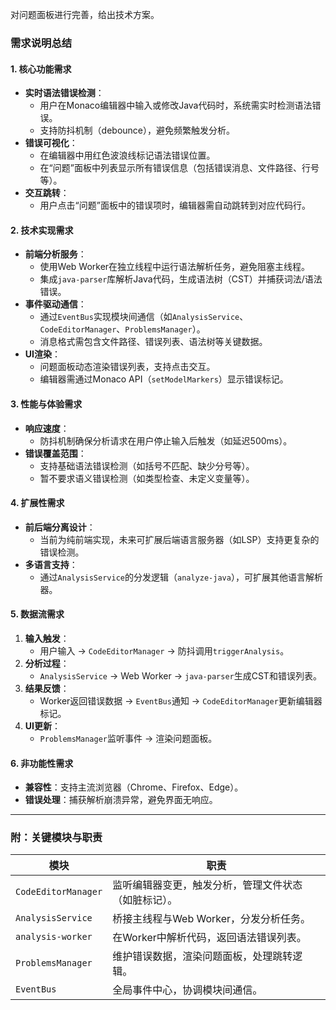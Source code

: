 对问题面板进行完善，给出技术方案。

### 需求说明总结

#### 1. **核心功能需求**
- **实时语法错误检测**：
    - 用户在Monaco编辑器中输入或修改Java代码时，系统需实时检测语法错误。
    - 支持防抖机制（debounce），避免频繁触发分析。
- **错误可视化**：
    - 在编辑器中用红色波浪线标记语法错误位置。
    - 在“问题”面板中列表显示所有错误信息（包括错误消息、文件路径、行号等）。
- **交互跳转**：
    - 用户点击“问题”面板中的错误项时，编辑器需自动跳转到对应代码行。

#### 2. **技术实现需求**
- **前端分析服务**：
    - 使用Web Worker在独立线程中运行语法解析任务，避免阻塞主线程。
    - 集成`java-parser`库解析Java代码，生成语法树（CST）并捕获词法/语法错误。
- **事件驱动通信**：
    - 通过`EventBus`实现模块间通信（如`AnalysisService`、`CodeEditorManager`、`ProblemsManager`）。
    - 消息格式需包含文件路径、错误列表、语法树等关键数据。
- **UI渲染**：
    - 问题面板动态渲染错误列表，支持点击交互。
    - 编辑器需通过Monaco API（`setModelMarkers`）显示错误标记。

#### 3. **性能与体验需求**
- **响应速度**：
    - 防抖机制确保分析请求在用户停止输入后触发（如延迟500ms）。
- **错误覆盖范围**：
    - 支持基础语法错误检测（如括号不匹配、缺少分号等）。
    - 暂不要求语义错误检测（如类型检查、未定义变量等）。

#### 4. **扩展性需求**
- **前后端分离设计**：
    - 当前为纯前端实现，未来可扩展后端语言服务器（如LSP）支持更复杂的错误检测。
- **多语言支持**：
    - 通过`AnalysisService`的分发逻辑（`analyze-java`），可扩展其他语言解析器。

#### 5. **数据流需求**
1. **输入触发**：
    - 用户输入 → `CodeEditorManager` → 防抖调用`triggerAnalysis`。
2. **分析过程**：
    - `AnalysisService` → Web Worker → `java-parser`生成CST和错误列表。
3. **结果反馈**：
    - Worker返回错误数据 → `EventBus`通知 → `CodeEditorManager`更新编辑器标记。
4. **UI更新**：
    - `ProblemsManager`监听事件 → 渲染问题面板。

#### 6. **非功能性需求**
- **兼容性**：支持主流浏览器（Chrome、Firefox、Edge）。
- **错误处理**：捕获解析崩溃异常，避免界面无响应。

---

### 附：关键模块与职责
| 模块                | 职责                                                                 |
|---------------------|----------------------------------------------------------------------|
| `CodeEditorManager` | 监听编辑器变更，触发分析，管理文件状态（如脏标记）。                 |
| `AnalysisService`   | 桥接主线程与Web Worker，分发分析任务。                               |
| `analysis-worker`   | 在Worker中解析代码，返回语法错误列表。                              |
| `ProblemsManager`   | 维护错误数据，渲染问题面板，处理跳转逻辑。                          |
| `EventBus`          | 全局事件中心，协调模块间通信。                                      |